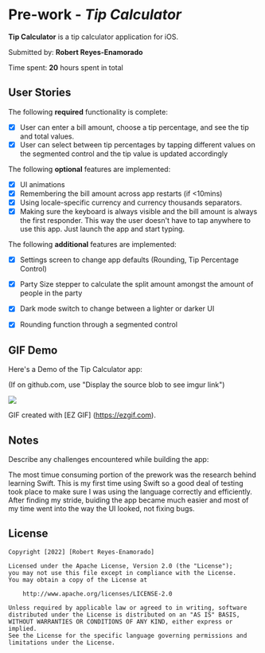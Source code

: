# Pre-work - *Tip Calculator*

**Tip Calculator** is a tip calculator application for iOS.

Submitted by: **Robert Reyes-Enamorado**

Time spent: **20** hours spent in total

## User Stories

The following **required** functionality is complete:

* [X] User can enter a bill amount, choose a tip percentage, and see the tip and total values.
* [X] User can select between tip percentages by tapping different values on the segmented control and the tip value is updated accordingly

The following **optional** features are implemented:

* [X] UI animations
* [X] Remembering the bill amount across app restarts (if <10mins)
* [X] Using locale-specific currency and currency thousands separators.
* [X] Making sure the keyboard is always visible and the bill amount is always the first responder. This way the user doesn't have to tap anywhere to use this app. Just launch the app and start typing.

The following **additional** features are implemented:

- [X] Settings screen to change app defaults (Rounding, Tip Percentage Control)
- [X] Party Size stepper to calculate the split amount amongst the amount of people in the party
- [X] Dark mode switch to change between a lighter or darker UI
- [X] Rounding function through a segmented control


## GIF Demo

Here's a Demo of the Tip Calculator app:

(If on github.com, use "Display the source blob to see imgur link")

![](https://i.imgur.com/ekO0fJC.gif)

GIF created with [EZ GIF]
(https://ezgif.com).

## Notes

Describe any challenges encountered while building the app:

The most timue consuming portion of the prework was the research behind learning Swift. This is my first time using Swift so a good deal of testing took place to make sure I was using the language correctly and efficiently. After finding my stride, buiding the app became much easier and most of my time went into the way the UI looked, not fixing bugs.

## License

    Copyright [2022] [Robert Reyes-Enamorado]

    Licensed under the Apache License, Version 2.0 (the "License");
    you may not use this file except in compliance with the License.
    You may obtain a copy of the License at

        http://www.apache.org/licenses/LICENSE-2.0

    Unless required by applicable law or agreed to in writing, software
    distributed under the License is distributed on an "AS IS" BASIS,
    WITHOUT WARRANTIES OR CONDITIONS OF ANY KIND, either express or implied.
    See the License for the specific language governing permissions and
    limitations under the License.


